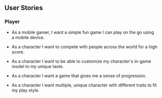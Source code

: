 ## User Stories

### Player

* As a mobile gamer, I want a simple fun game I can play on the go using
 a mobile device.

* As a character I want to compete with people across the world for a high score.

* As a character I want to be able to customize my character's in-game model 
to my unique taste.

* As a character I want a game that gives me a sense of progression.

* As a character I want multiple, unique character with different traits to 
fit my play style.

